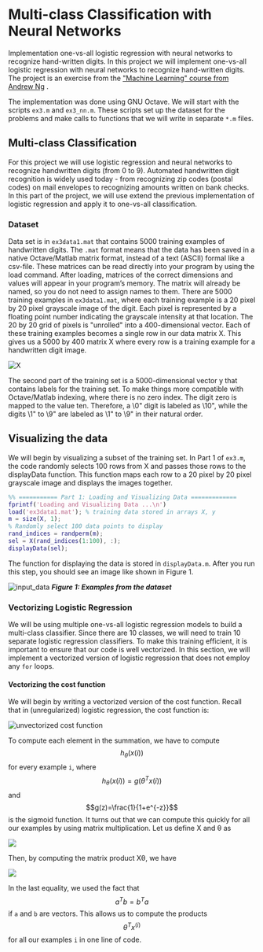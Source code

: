 # Multi-class Classification with Neural Networks
Implementation one-vs-all logistic regression with neural networks to recognize hand-written digits.
In this project we will implement one-vs-all logistic regression with neural networks to recognize hand-written digits. 
The project is an exercise from the ["Machine Learning" course from Andrew Ng](https://www.coursera.org/learn/machine-learning/) .

The implementation was done using GNU Octave. We will start with the scripts `ex3.m` and `ex3_nn.m`.
These scripts set up the dataset for the problems and make calls to functions that we will write in separate `*.m` files.

## Multi-class Classification

For this project we will use logistic regression and neural networks to recognize handwritten digits (from 0 to 9). Automated handwritten digit recognition is widely used today - from recognizing zip codes (postal codes) on mail envelopes to recognizing amounts written on bank checks. In this part of the project, we will use extend the previous implementation of logistic regression and apply it to one-vs-all classification.

### Dataset

Data set is in `ex3data1.mat` that contains 5000 training examples of handwritten digits. The `.mat` format means that the data has been saved in a native Octave/Matlab matrix format, instead of a text (ASCII) formal like a csv-file. These matrices can be read directly into your program by using the load command. After loading, matrices of the correct
dimensions and values will appear in your program’s memory. The matrix will already be named, so you do not need to assign names to them. 
There are 5000 training examples in `ex3data1.mat`, where each training example is a 20 pixel by 20 pixel grayscale image of the digit. Each pixel is represented by a floating point number indicating the grayscale intensity at
that location. The 20 by 20 grid of pixels is "unrolled" into a 400-dimensional vector. Each of these training examples becomes a single row in our data matrix X. This gives us a 5000 by 400 matrix X where every row is a training
example for a handwritten digit image.

![X](https://i.imgur.com/jPCwZRx.png)

The second part of the training set is a 5000-dimensional vector y that contains labels for the training set. To make things more compatible with Octave/Matlab indexing, where there is no zero index. The digit zero is mapped to the value ten. Therefore, a \0" digit is labeled as \10", while the digits \1" to \9" are labeled as \1" to \9" in their natural order.

## Visualizing the data

We will begin by visualizing a subset of the training set. In Part 1 of `ex3.m`, the code randomly selects 100 rows from X and passes those rows to the displayData function. This function maps each row to a 20 pixel by 20 pixel grayscale image and displays the images together. 
```matlab
%% =========== Part 1: Loading and Visualizing Data =============
fprintf('Loading and Visualizing Data ...\n')
load('ex3data1.mat'); % training data stored in arrays X, y
m = size(X, 1);
% Randomly select 100 data points to display
rand_indices = randperm(m);
sel = X(rand_indices(1:100), :);
displayData(sel);
```

The function for displaying the data is stored in `displayData.m`. 
After you run this step, you should see an image like shown in Figure 1.

![input_data](https://i.imgur.com/1qspUIr.png)
***Figure 1: Examples from the dataset***

### Vectorizing Logistic Regression

We will be using multiple one-vs-all logistic regression models to build a multi-class classifier. Since there are 10 classes, we will need to train 10 separate logistic regression classifiers. To make this training efficient, it is
important to ensure that our code is well vectorized. In this section, we will implement a vectorized version of logistic regression that does not employ any `for` loops.

#### Vectorizing the cost function
We will begin by writing a vectorized version of the cost function. Recall that in (unregularized) logistic regression, the cost function is:

![unvectorized cost function](https://i.imgur.com/5uZepmE.png)

To compute each element in the summation, we have to compute $$h_θ(x(i))$$ for every example `i`, where 
$$h_θ(x(i)) = g(θ^T x(i))$$ and $$g(z)=\frac{1}{1+e^{-z}}$$ is the sigmoid function. It turns out that we can compute this quickly for all our examples by using matrix multiplication. Let us define X and θ as

![](https://i.imgur.com/qd0IgpB.png)

Then, by computing the matrix product Xθ, we have

![](https://i.imgur.com/3uoQVdg.png)

In the last equality, we used the fact that $$a^Tb = b^Ta$$ if `a` and `b` are vectors.
This allows us to compute the products $$θ^Tx^{(i)}$$ for all our examples `i` in one line of code.